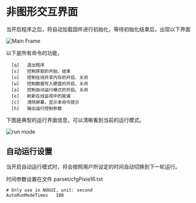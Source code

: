 <!-- NOGUI.md --- 
;; 
;; Description: 
;; Author: Hongyi Wu(吴鸿毅)
;; Email: wuhongyi@qq.com 
;; Created: 三 1月 30 19:20:43 2019 (+0800)
;; Last-Updated: 三 1月 30 19:45:50 2019 (+0800)
;;           By: Hongyi Wu(吴鸿毅)
;;     Update #: 1
;; URL: http://wuhongyi.cn -->

# 非图形交互界面

当开启程序之后，将自动加载固件进行初始化，等待初始化结束后，出现以下界面

![Main Frame](/img/noguimainframe.png)

以下是所有命令的功能，

```
  [q]   退出程序
  [s]   控制获取的开始、结束
  [o]   控制在线共享内存的开启、关闭
  [w]   控制数据写入硬盘的开启、关闭
  [a]   控制自动运行模式的开启、关闭
  [e]   刷新在线监视中的能谱
  [c]   清除屏幕，显示本命令提示
  [h]   输出运行控制参数
```

下图是典型的运行界面信息，可以清晰看到当前的运行模式。

![run mode](/img/noguistartrun.png)

## 自动运行设置

当开启自动运行模式时，将会按照用户所设定的时间自动切换到下一轮运行。

时间参数设置在文件 parset/cfgPixie16.txt

```
# Only use in NOGUI, unit: second
AutoRunModeTimes   180
```


<!-- NOGUI.md ends here -->
